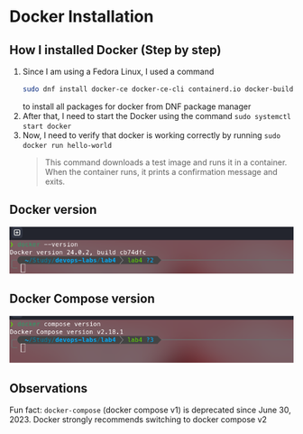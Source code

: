 # Docker Installation

## How I installed Docker (Step by step)
1. Since I am using a Fedora Linux, I used a command
    ```bash
    sudo dnf install docker-ce docker-ce-cli containerd.io docker-buildx-plugin docker-compose-plugin
    ```
    to install all packages for docker from DNF package manager
2. After that, I need to start the Docker using the command `sudo systemctl start docker`
3. Now, I need to verify that docker is working correctly by running `sudo docker run hello-world`
    >This command downloads a test image and runs it in a container. When the container runs, it prints a confirmation message and exits.

## Docker version
![Docker version 24.0.2 build cb74dfc](./docker_version.png)

## Docker Compose version
![Docker Compose version v2.18.1](./docker_compose_version.png)

## Observations

Fun fact: `docker-compose` (docker compose v1) is deprecated since June 30, 2023.
Docker strongly recommends switching to docker compose v2
